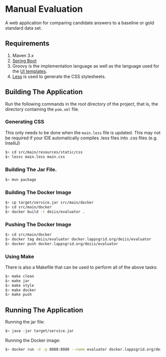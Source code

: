 # Manual Evaluation

A web application for comparing candidate answers to a baseline or gold standard data set.

## Requirements

1. Maven 3.x
1. [Spring Boot](https://spring.io)
1. Groovy is the implementation language as well as the language used for the [UI templates](https://spring.io/blog/2014/05/28/using-the-innovative-groovy-template-engine-in-spring-boot).
1. [Less](http://lesscss.org) is used to generate the CSS stylesheets.


## Building The Application

Run the following commands in the root directory of the project, that is, the directory containing the `pom.xml` file.

### Generating CSS

This only needs to be done when the `main.less` file is updated.  This may not be required if your IDE automatically compiles .less files into .css files (e.g. IntelliJ)

```bash
$> cd src/main/resources/static/css
$> lessc main.less main.css
```

### Building The Jar File.

```bash
$> mvn package
```

### Building The Docker Image

```bash
$> cp target/service.jar src/main/docker
$> cd src/main/docker
$> docker build -t deiis/evaluator .
```

### Pushing The Docker Image

```bash
$> cd src/main/docker
$> docker tag deiis/evaluator docker.lappsgrid.org/deiis/evaluator
$> docker push docker.lappsgrid.org/deiis/evaluator
```

### Using Make

There is also a Makefile that can be used to perform all of the above tasks:

```bash
$> make clean
$> make jar
$> make style
$> make docker
$> make push
```

## Running The Application

Running the jar file:

```bash
$> java -jar target/service.jar
```

Running the Docker image:

```bash
$> docker run -d -p 8080:8080 --name evaluator docker.lappsgrid.org/deiis/evaluator
```


